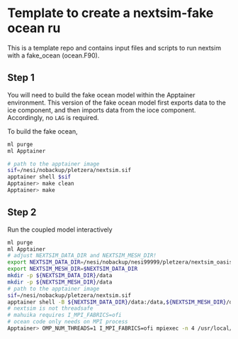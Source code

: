 # Template to create a nextsim-fake ocean ru

This is a template repo and contains input files and scripts to run nextsim with a fake_ocean (ocean.F90). 

## Step 1

You will need to build the fake ocean model within the Apptainer environment. This version of the 
fake ocean model first exports data to the ice component, and then imports data from the ioce component. Accordingly, 
no `LAG` is required.

To build the fake ocean,
```bash
ml purge
ml Apptainer

# path to the apptainer image
sif=/nesi/nobackup/pletzera/nextsim.sif
apptainer shell $sif
Apptainer> make clean
Apptainer> make
```

## Step 2

Run the coupled model interactively
```bash
ml purge
ml Apptainer
# adjust NEXTSIM_DATA_DIR and NEXTSIM_MESH_DIR!
export NEXTSIM_DATA_DIR=/nesi/nobackup/nesi99999/pletzera/nextsim_oasis_run3/50km_oasis_20130102/
export NEXTSIM_MESH_DIR=$NEXTSIM_DATA_DIR
mkdir -p ${NEXTSIM_DATA_DIR}/data
mkdir -p ${NEXTSIM_MESH_DIR}/data
# path to the apptainer image
sif=/nesi/nobackup/pletzera/nextsim.sif
apptainer shell -B ${NEXTSIM_DATA_DIR}/data:/data,${NEXTSIM_MESH_DIR}/data:/mesh $sif
# nextsim is not threadsafe
# mahuika requires I_MPI_FABRICS=ofi
# ocean code only needs on MPI process
Apptainer> OMP_NUM_THREADS=1 I_MPI_FABRICS=ofi mpiexec -n 4 /usr/local/ifort/build/oasis/nextsim/model/bin/nextsim.exec --config-files=input/nextsim.cfg : -n 1 ./ocean
```
